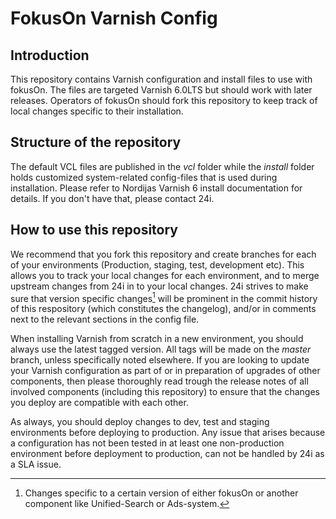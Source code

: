 # FokusOn Varnish Config #

## Introduction ##
This repository contains Varnish configuration and install files to use with fokusOn. The files are targeted Varnish 6.0LTS but should work with later releases. Operators of fokusOn should fork this repository to keep track of local changes specific to their installation.

## Structure of the repository ##
The default VCL files are published in the *vcl* folder while the *install* folder holds customized system-related config-files that is used during installation. Please refer to Nordijas Varnish 6 install documentation for details. If you don't have that, please contact 24i.

## How to use this repository ##
We recommend that you fork this repository and create branches for each of your environments (Production, staging, test, development etc). This allows you to track your local changes for each environment, and to merge upstream changes from 24i in to your local changes. 24i strives to make sure that version specific changes[^1]  will  be prominent in the commit history of this respository (which constitutes the changelog), and/or in comments next to the relevant sections in the config file. 

When installing Varnish from scratch in a new environment, you should always use the latest tagged version. All tags will be made on the *master* branch, unless specifically noted elsewhere. If you are looking to update your Varnish configuration as part of or in preparation of upgrades of other components, then please thoroughly read trough the release notes of all involved components (including this repository) to ensure that the changes you deploy are compatible with each other.

As always, you should deploy changes to dev, test and staging environments before deploying to production. Any issue that arises because a configuration has not been tested in at least one non-production environment before deployment to production, can not be handled by 24i as a SLA issue.

[^1]: Changes specific to a certain version of either fokusOn or another component like Unified-Search or Ads-system.
